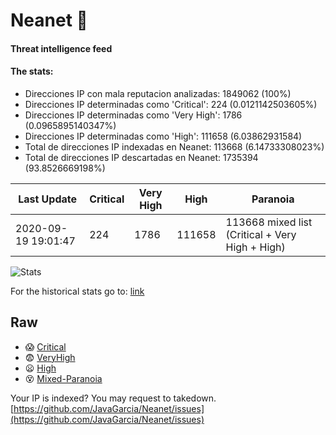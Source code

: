 # Neanet :hocho:
#### Threat intelligence feed
#### The stats:

- Direcciones IP con mala reputacion analizadas: 1849062 (100%)
- Direcciones IP determinadas como 'Critical':  224 (0.0121142503605%)
- Direcciones IP determinadas como 'Very High':  1786 (0.0965895140347%)
- Direcciones IP determinadas como 'High':  111658 (6.03862931584)
- Total de direcciones IP indexadas en Neanet:  113668 (6.14733308023%)
- Total de direcciones IP descartadas en Neanet:  1735394 (93.8526669198%)

| Last Update | Critical | Very High | High | Paranoia |
| --- | --- | --- | --- | --- |
| 2020-09-19 19:01:47 | 224 | 1786 | 111658 | 113668 mixed list (Critical + Very High + High)|

![Stats](https://docs.google.com/spreadsheets/d/e/2PACX-1vSnaNMIXVabIpDJjufMlzH7poXnshF3mgd8Is1g9ytUEzVsP5my4Trn8f-xkoLLQ38xpL3HtmUexLo6/pubchart?oid=501124687&format=image)

For the historical stats go to: [link](/stats.csv)
## Raw
- :scream: [Critical](https://raw.githubusercontent.com/JavaGarcia/Neanet/master/blacklists/neanet_critical.txt)
- :fearful: [VeryHigh](https://raw.githubusercontent.com/JavaGarcia/Neanet/master/blacklists/neanet_veryHigh.txtt)
- :frowning: [High](https://raw.githubusercontent.com/JavaGarcia/Neanet/master/blacklists/neanet_high.txt)
- :dizzy_face: [Mixed-Paranoia](https://raw.githubusercontent.com/JavaGarcia/Neanet/master/blacklists/neanet_all.txt)


Your IP is indexed? You may request to takedown. [https://github.com/JavaGarcia/Neanet/issues](https://github.com/JavaGarcia/Neanet/issues)










































































































































































































































































































































































































































































































































































































































































































































































































































































































































